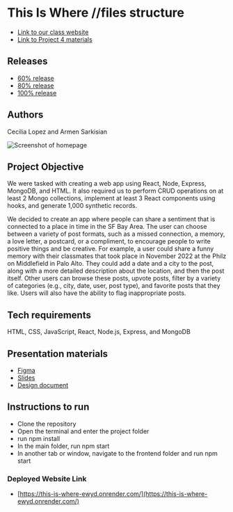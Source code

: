 # This Is Where //files structure

- [Link to our class website](https://johnguerra.co/classes/webDevelopment_fall_2022/)
- [Link to Project 4 materials](https://docs.google.com/document/d/1Xf2m_7a6otoQtTyHB55aan1tPqXYV-AQ1EBWjcoyVng/edit?usp=sharing)

## Releases
* [60% release](https://github.com/cerolopez/this-is-where/releases/tag/60%25)
* [80% release](https://github.com/cerolopez/this-is-where/releases/tag/80pct_milestone5)
* [100% release](https://github.com/cerolopez/this-is-where/releases/tag/p3deadline)

## Authors
Cecilia Lopez and Armen Sarkisian

![Screenshot of homepage](/website-screenshot.png)

## Project Objective
We were tasked with creating a web app using React, Node, Express, MongoDB, and HTML. It also required us to perform CRUD operations on at least 2 Mongo collections, implement at least 3 React components using hooks, and generate 1,000 synthetic records.

We decided to create an app where people can share a sentiment that is connected to a place in time in the SF Bay Area. The user can choose between a variety of post formats, such as a missed connection, a memory, a love letter, a postcard, or a compliment, to encourage people to write positive things and be creative. For example, a user could share a funny memory with their classmates that took place in November 2022 at the Philz on Middlefield in Palo Alto. They could add a date and a city to the post, along with a more detailed description about the location, and then the post itself. Other users can browse these posts, upvote posts, filter by a variety of categories (e.g., city, date, user, post type), and favorite posts that they like. Users will also have the ability to flag inappropriate posts.

## Tech requirements
HTML, CSS, JavaScript, React, Node.js, Express, and MongoDB

## Presentation materials
- [Figma](https://www.figma.com/file/OHjx2GGy9EndvLDzlG7cHR/This-Is-Where?node-id=0%3A1&t=Pdy1c59f07eGguRN-1)
- [Slides](https://docs.google.com/presentation/d/1axdtd0WfqfbihteLFJYkZ_oNIAmx99wxDEascEqkLW8/edit?usp=sharing)
- [Design document](https://docs.google.com/document/d/11GxXK1zScE64_QWL6XZSFd0i5UL_BFe4B4dVAdSydp0/edit?usp=sharing)

## Instructions to run
* Clone the repository
* Open the terminal and enter the project folder
* run npm install
* In the main folder, run npm start
* In another tab or window, navigate to the frontend folder and run npm start

### Deployed Website Link
* [https://this-is-where-ewyd.onrender.com/](https://this-is-where-ewyd.onrender.com/)
